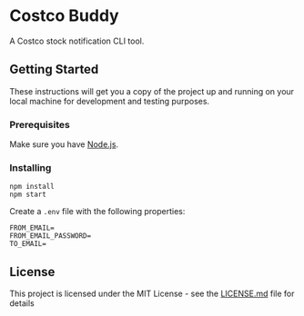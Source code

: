 # Costco Buddy

A Costco stock notification CLI tool.

## Getting Started

These instructions will get you a copy of the project up and running on your local machine for development and testing purposes.

### Prerequisites

Make sure you have [Node.js](http://nodejs.org/).

### Installing

```
npm install
npm start
```

Create a `.env` file with the following properties:
```
FROM_EMAIL=
FROM_EMAIL_PASSWORD=
TO_EMAIL=
```
## License
This project is licensed under the MIT License - see the [LICENSE.md](https://github.com/Whamo12/idor-chat/blob/master/LICENSE) file for details
